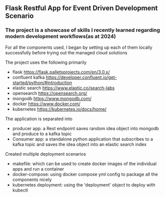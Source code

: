 ## Flask Restful App for Event Driven Development Scenario

### The project is a showcase of skills I recently learned regarding modern development workflows(as at 2024)

For all the components used, I began by setting up each of them locally successfully before trying out the managed cloud solutions

The project uses the following primarily
- flask https://flask.palletsprojects.com/en/3.0.x/
- confluent kafka https://developer.confluent.io/get-started/python/#introduction
- elastic search https://www.elastic.co/search-labs
- opensearch https://opensearch.org/
- mongodb https://www.mongodb.com/
- docker https://www.docker.com/
- kubernetes https://kubernetes.io/docs/home/

The application is separated into 
- producer app: a Rest endpoint saves random idea object into mongodb and produce to a kafka topic
- Consumer app: a standalone python application that subscribes to a kafka topic and saves the idea object into an elastic search index

Created multiple deployment scenarios
- makefile: which can be used to create docker images of the individual apps and run a container
- docker-compose: using docker compose yml config to package all the components nicely
- kubernetes deployment: using the 'deployment' object to deploy with kubectl
